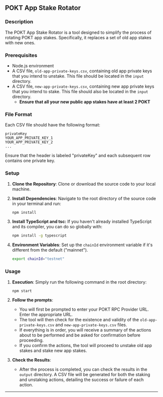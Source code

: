 ## POKT App Stake Rotator

### Description

The POKT App Stake Rotator is a tool designed to simplify the process of rotating POKT app stakes. Specifically, it replaces a set of old app stakes with new ones. 

### Prerequisites

- Node.js environment
- A CSV file, `old-app-private-keys.csv`, containing old app private keys that you intend to unstake. This file should be located in the `input` directory.
- A CSV file, `new-app-private-keys.csv`, containing new app private keys that you intend to stake. This file should also be located in the `input` directory.
  - **Ensure that all your new public app stakes have at least 2 POKT**

### File Format

Each CSV file should have the following format:

```
privateKey
YOUR_APP_PRIVATE_KEY_1
YOUR_APP_PRIVATE_KEY_2
...
```

Ensure that the header is labeled "privateKey" and each subsequent row contains one private key.

### Setup

1. **Clone the Repository**: Clone or download the source code to your local machine.

2. **Install Dependencies**: Navigate to the root directory of the source code in your terminal and run:

   ```bash
   npm install
   ```

3. **Install TypeScript and tsc:** If you haven't already installed TypeScript and its compiler, you can do so globally with:

   ```bash
   npm install -g typescript
   ```
3. **Environment Variables**: Set up the `chainId` environment variable if it's different from the default ("mainnet").

   ```bash
   export chainId="testnet"
   ```

### Usage

1. **Execution**: Simply run the following command in the root directory:

   ```bash
   npm start
   ```

2. **Follow the prompts**:

    - You will first be prompted to enter your POKT RPC Provider URL. Enter the appropriate URL.
    - The tool will then check for the existence and validity of the `old-app-private-keys.csv` and `new-app-private-keys.csv` files.
    - If everything is in order, you will receive a summary of the actions about to be performed and be asked for confirmation before proceeding.
    - If you confirm the actions, the tool will proceed to unstake old app stakes and stake new app stakes.

3. **Check the Results**:

    - After the process is completed, you can check the results in the `output` directory. A CSV file will be generated for both the staking and unstaking actions, detailing the success or failure of each action.

---